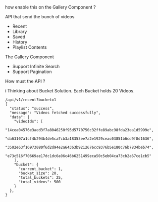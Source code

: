how enable this on the Gallery Component ?

API that send the bunch of videos
- Recent
- Library
- Saved
- History
- Playlist Contents

The Gallery Component
- Support Infinite Search
- Support Pagination

How must the API ? 

i Thinking about Bucket Solution.
Each Bucket holds 20 Videos.

```
/api/v1/recent?bucket=1
{
  "status": "success",
  "message": "Videos fetched successfully",
  "data": {
    "videoIds": [
      "14cea04576e3aed3f7a8046250f95d5770750c32ffe89abc98fda23ea1d5999e",
      "da63107a1cf4b294b4de5ca7cb3a18353ee7a2e1929ceac03851b6cd9f8d1636",
      "3502e63f16973080f6d2d94e2a64363b9212676cc9376b5e180c76b7834beb74",
      "e73c516f70669ae17dc1dc6a06c46b6251499eca50c5eb04ca73cb2a67ce1cb5"
    ],
    "bucket": {
      "current_bucket": 1,
      "bucket_size": 20,
      "total_buckets": 25,
      "total_videos": 500
    }
  },
}
```
